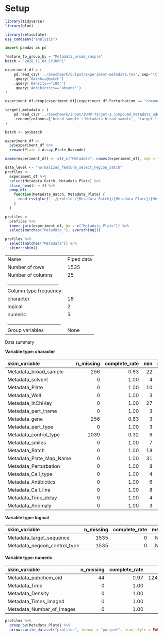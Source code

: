 Setup
================

``` r
library(tidyverse)
library(glue)
```

``` r
library(reticulate)
use_condaenv("analysis")
```

``` python
import pandas as pd

feature_to_group_by = "Metadata_broad_sample"
batch = "2020_11_04_CPJUMP1"

experiment_df = (
    pd.read_csv('../benchmark/output/experiment-metadata.tsv', sep='\t')
    .query('Batch==@batch')
    .query('Density=="100"')
    .query('Antibiotics=="absent"')
)

experiment_df.drop(experiment_df[(experiment_df.Perturbation == "compound") & (experiment_df.Cell_line == "Cas9")].index, inplace=True)

target1_metadata = (
    pd.read_csv('../benchmark/input/JUMP-Target-1_compound_metadata_additional_annotations.tsv', sep='\t', usecols=['broad_sample', 'target_list'])
    .rename(columns={'broad_sample':'Metadata_broad_sample', 'target_list':'Metadata_target_list'})
)
```

``` r
batch <- py$batch
```

``` r
experiment_df <- 
  py$experiment_df %>%
  rename(Plate = Assay_Plate_Barcode)

names(experiment_df) <- str_c("Metadata", names(experiment_df), sep = "_")
```

``` r
data_level <- "normalized_feature_select_negcon_batch"
profiles <-
  experiment_df %>%
  select(Metadata_Batch, Metadata_Plate) %>%
  slice_head(n = 4) %>%
  pmap_df(
    function(Metadata_Batch, Metadata_Plate) {
      read_csv(glue("../profiles/{Metadata_Batch}/{Metadata_Plate}/{Metadata_Plate}_{data_level}.csv.gz"), show_col_types = FALSE)
    }
  )
```

``` r
profiles <- 
  profiles %>%
  inner_join(experiment_df, by = c("Metadata_Plate")) %>% 
  select(matches("Metadata_"), everything())
```

``` r
profiles %>% 
  select(matches("Metadata")) %>% 
  skimr::skim()
```

|                                                  |            |
|:-------------------------------------------------|:-----------|
| Name                                             | Piped data |
| Number of rows                                   | 1535       |
| Number of columns                                | 25         |
| \_\_\_\_\_\_\_\_\_\_\_\_\_\_\_\_\_\_\_\_\_\_\_   |            |
| Column type frequency:                           |            |
| character                                        | 18         |
| logical                                          | 2          |
| numeric                                          | 5          |
| \_\_\_\_\_\_\_\_\_\_\_\_\_\_\_\_\_\_\_\_\_\_\_\_ |            |
| Group variables                                  | None       |

Data summary

**Variable type: character**

| skim_variable           | n_missing | complete_rate | min | max | empty | n_unique | whitespace |
|:------------------------|----------:|--------------:|----:|----:|------:|---------:|-----------:|
| Metadata_broad_sample   |       256 |          0.83 |  22 |  22 |     0 |      306 |          0 |
| Metadata_solvent        |         0 |          1.00 |   4 |   4 |     0 |        1 |          0 |
| Metadata_Plate          |         0 |          1.00 |  10 |  10 |     0 |        4 |          0 |
| Metadata_Well           |         0 |          1.00 |   3 |   3 |     0 |      384 |          0 |
| Metadata_InChIKey       |         0 |          1.00 |  27 |  27 |     0 |      307 |          0 |
| Metadata_pert_iname     |         0 |          1.00 |   3 |  39 |     0 |      303 |          0 |
| Metadata_gene           |       256 |          0.83 |   3 |   8 |     0 |      160 |          0 |
| Metadata_pert_type      |         0 |          1.00 |   3 |   7 |     0 |        2 |          0 |
| Metadata_control_type   |      1039 |          0.32 |   6 |  14 |     0 |        4 |          0 |
| Metadata_smiles         |         0 |          1.00 |   7 | 309 |     0 |      307 |          0 |
| Metadata_Batch          |         0 |          1.00 |  18 |  18 |     0 |        1 |          0 |
| Metadata_Plate_Map_Name |         0 |          1.00 |  31 |  31 |     0 |        1 |          0 |
| Metadata_Perturbation   |         0 |          1.00 |   8 |   8 |     0 |        1 |          0 |
| Metadata_Cell_type      |         0 |          1.00 |   4 |   4 |     0 |        1 |          0 |
| Metadata_Antibiotics    |         0 |          1.00 |   6 |   6 |     0 |        1 |          0 |
| Metadata_Cell_line      |         0 |          1.00 |   8 |   8 |     0 |        1 |          0 |
| Metadata_Time_delay     |         0 |          1.00 |   4 |   4 |     0 |        1 |          0 |
| Metadata_Anomaly        |         0 |          1.00 |   3 |   3 |     0 |        1 |          0 |

**Variable type: logical**

| skim_variable                | n_missing | complete_rate | mean | count |
|:-----------------------------|----------:|--------------:|-----:|:------|
| Metadata_target_sequence     |      1535 |             0 |  NaN | :     |
| Metadata_negcon_control_type |      1535 |             0 |  NaN | :     |

**Variable type: numeric**

| skim_variable             | n_missing | complete_rate |        mean |          sd |    p0 |   p25 |    p50 |      p75 |      p100 | hist  |
|:--------------------------|----------:|--------------:|------------:|------------:|------:|------:|-------:|---------:|----------:|:------|
| Metadata_pubchem_cid      |        44 |          0.97 | 12427224.74 | 22324422.65 |   264 |  3763 | 456210 | 11364000 | 129010000 | ▇▁▁▁▁ |
| Metadata_Time             |         0 |          1.00 |       24.00 |        0.00 |    24 |    24 |     24 |       24 |        24 | ▁▁▇▁▁ |
| Metadata_Density          |         0 |          1.00 |      100.00 |        0.00 |   100 |   100 |    100 |      100 |       100 | ▁▁▇▁▁ |
| Metadata_Times_imaged     |         0 |          1.00 |        1.00 |        0.00 |     1 |     1 |      1 |        1 |         1 | ▁▁▇▁▁ |
| Metadata_Number_of_images |         0 |          1.00 |    27554.13 |      119.88 | 27352 | 27576 |  27640 |    27644 |     27648 | ▃▁▁▃▇ |

``` r
profiles %>%
  group_by(Metadata_Plate) %>%
  arrow::write_dataset("profiles", format = "parquet", hive_style = FALSE)
```
